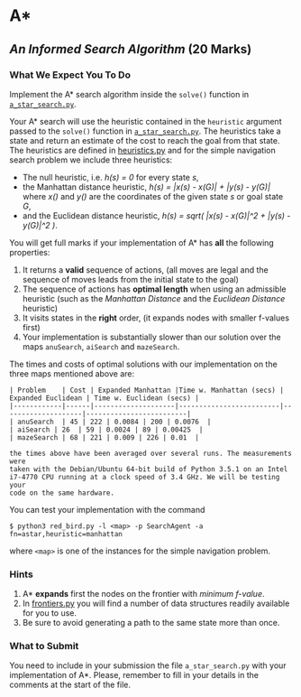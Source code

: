 # A*
## _An Informed Search Algorithm_ (20 Marks)

### What We Expect You To Do

Implement the A* search algorithm inside the
`solve()` function in [`a_star_search.py`](../code/a_star_search.py).

Your A* search will use the heuristic contained in the `heuristic` argument passed
to the `solve()` function in [`a_star_search.py`](../code/a_star_search.py).
The heuristics take a state and return an estimate of the cost to reach
the goal from that state. The heuristics are defined in [heuristics.py](../code/heuristics.py)
and for the simple navigation search problem we include three heuristics:

- The null heuristic, i.e. _h(s) = 0_ for every state _s_,
- the Manhattan distance heuristic, _h(s) = |x(s) - x(G)| + |y(s) - y(G)|_ where
_x()_ and _y()_ are the coordinates of the given state _s_ or goal state _G_,
- and the Euclidean distance heuristic, _h(s) = sqrt( |x(s) - x(G)|^2 + |y(s) - y(G)|^2 )_.


You will get full marks if your implementation of A* has **all** the following properties:

1. It returns a **valid** sequence of actions, (all moves are legal and the
   sequence of moves leads from the initial state to the goal)
2. The sequence of actions has **optimal length** when using an admissible
   heuristic (such as the *Manhattan Distance* and the *Euclidean Distance*
   heuristic)
3. It visits states in the **right** order, (it expands nodes with smaller f-values first)
4. Your implementation is substantially slower than our solution over the maps
   `anuSearch`, `aiSearch` and `mazeSearch`. 

The times and costs of optimal
   solutions with our implementation on the three maps mentioned above are:

    | Problem    | Cost | Expanded Manhattan |Time w. Manhattan (secs) | Expanded Euclidean | Time w. Euclidean (secs) |
    |------------|------|--------------------|-------------------------|--------------------|-------------------------|
    | anuSearch  | 45 | 222 | 0.0084 | 200 | 0.0076  |
    | aiSearch | 26  | 59 | 0.0024 | 89 | 0.00425  |
    | mazeSearch | 68 | 221 | 0.009 | 226 | 0.01  |

    the times above have been averaged over several runs. The measurements were
    taken with the Debian/Ubuntu 64-bit build of Python 3.5.1 on an Intel
    i7-4770 CPU running at a clock speed of 3.4 GHz. We will be testing your
    code on the same hardware.

You can test your implementation with the command

```
$ python3 red_bird.py -l <map> -p SearchAgent -a fn=astar,heuristic=manhattan
```

where `<map>` is one of the instances for the simple navigation problem.

### Hints

1. A* **expands** first the nodes on the frontier with *minimum f-value*.
2. In [frontiers.py](../code/frontiers.py) you will find a number of data structures
readily available for you to use. 
3. Be sure to avoid generating a path to the same state more
than once.

### What to Submit

You need to include in your submission the file `a_star_search.py` with your implementation
of A*. Please, remember to fill in your details in the comments at the start of the file.
